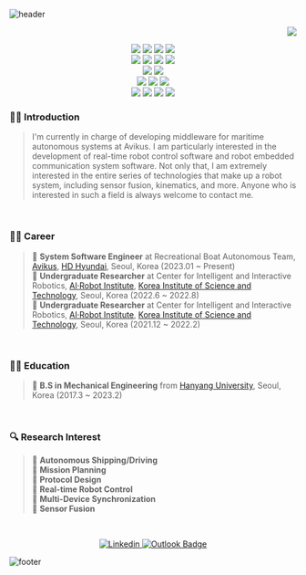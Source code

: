 ![header](https://capsule-render.vercel.app/api?type=waving&color=gradient&height=200&section=header&text=welcome&fontSize=50&animation=fadeIn&fontAlignY=38&desc=shkwon98's%20GitHub%20Profile&descAlignY=51&descAlign=62)

<p align="right">
<img src="https://hits.seeyoufarm.com/api/count/incr/badge.svg?url=https%3A%2F%2Fgithub.com%2Fshkwon98%2Fhit-counter">
</p>

<p align="center">
<img src="https://img.shields.io/badge/C-A8B9CC?style=for-the-badge&logo=C&logoColor=white">
<img src="https://img.shields.io/badge/C++-00599C?style=for-the-badge&logo=C%2B%2B&logoColor=white">
<img src="https://img.shields.io/badge/Python-3776AB?style=for-the-badge&logo=Python&logoColor=white">
<img src="https://img.shields.io/badge/MATLAB-00599C?style=for-the-badge&logo=MATLAB&logoColor=white">
<br/>
<img src="https://img.shields.io/badge/ROS-22314E?style=for-the-badge&logo=ROS&logoColor=white">
<img src="https://img.shields.io/badge/Qt-41CD52?style=for-the-badge&logo=Qt&logoColor=white">
<img src="https://img.shields.io/badge/OpenCV-5C3EE8?style=for-the-badge&logo=OpenCV&logoColor=white">
<img src="https://img.shields.io/badge/gRPC-3776AB?style=for-the-badge&logo=grpc&logoColor=white">
<br/>
<img src="https://img.shields.io/badge/postgresql-4169E1?style=for-the-badge&logo=postgresql&logoColor=white">
<img src="https://img.shields.io/badge/sqlite-003B57?style=for-the-badge&logo=sqlite&logoColor=white">
<br>
<img src="https://img.shields.io/badge/CMake-FF0000?style=for-the-badge&logo=CMake&logoColor=white">
<img src="https://img.shields.io/badge/Docker-2496ED?style=for-the-badge&logo=Docker&logoColor=white">
<img src="https://img.shields.io/badge/Linux-FCC624?style=for-the-badge&logo=Linux&logoColor=black">
<br>
<img src="https://img.shields.io/badge/VSCode-007ACC?style=for-the-badge&logo=Visual Studio Code&logoColor=white">
<img src="https://img.shields.io/badge/Visual Studio-5C2D91?style=for-the-badge&logo=Visual Studio&logoColor=white">
<img src="https://img.shields.io/badge/Git-F05032?style=for-the-badge&logo=Git&logoColor=white">
<img src="https://img.shields.io/badge/github-181717?style=for-the-badge&logo=github&logoColor=white">
</p>


### 👨‍🔧 Introduction

> I'm currently in charge of developing middleware for maritime autonomous systems at Avikus. I am particularly interested in the development of real-time robot control software and robot embedded communication system software. Not only that, I am extremely interested in the entire series of technologies that make up a robot system, including sensor fusion, kinematics, and more. Anyone who is interested in such a field is always welcome to contact me.<br>

<br/>

### 👨‍💻 Career

> 🔹 **System Software Engineer** at Recreational Boat Autonomous Team, <a href="https://avikus.ai/">Avikus</a>, <a href="http://www.hd-hyundai.com/">HD Hyundai</a>, Seoul, Korea (2023.01 ~ Present)<br/>
> 🔹 **Undergraduate Researcher** at Center for Intelligent and Interactive Robotics, <a href="https://kist-air.wixsite.com/ari2021">AI·Robot Institute</a>, <a href="https://www.kist.re.kr/eng/index.do">Korea Institute of Science and Technology</a>, Seoul, Korea (2022.6 ~ 2022.8)<br/>
> 🔹 **Undergraduate Researcher** at Center for Intelligent and Interactive Robotics, <a href="https://kist-air.wixsite.com/ari2021">AI·Robot Institute</a>, <a href="https://www.kist.re.kr/eng/index.do">Korea Institute of Science and Technology</a>, Seoul, Korea  (2021.12 ~ 2022.2)<br/>

<br/>

### 👨‍🎓 Education

> 🔹 **B.S in Mechanical Engineering** from <a href="https://www.hanyang.ac.kr/web/eng">Hanyang University</a>, Seoul, Korea (2017.3 ~ 2023.2)<br/>

<br>

### 🔍 Research Interest

> 🔸 **Autonomous Shipping/Driving**<br>
> 🔸 **Mission Planning**<br>
> 🔸 **Protocol Design**<br>
> 🔸 **Real-time Robot Control**<br>
> 🔸 **Multi-Device Synchronization**<br>
> 🔸 **Sensor Fusion**<br>

<br/>

<p align="center">
<a href="https://www.linkedin.com/in/sunghyunkwon/">
  <img src="https://img.shields.io/badge/-LinkedIn-0077b5?style=round-square&logo=linkedin&logoColor=white" alt="Linkedin">
</a>
<a href="mailto:seonghyeon.kwon@avikus.ai">
  <img src="https://img.shields.io/badge/Outlook-0078D4?style=flat-square&logo=microsoftoutlook&logoColor=white" alt="Outlook Badge">
</a>
</p>

![footer](https://capsule-render.vercel.app/api?type=waving&color=gradient&height=180&section=footer)
